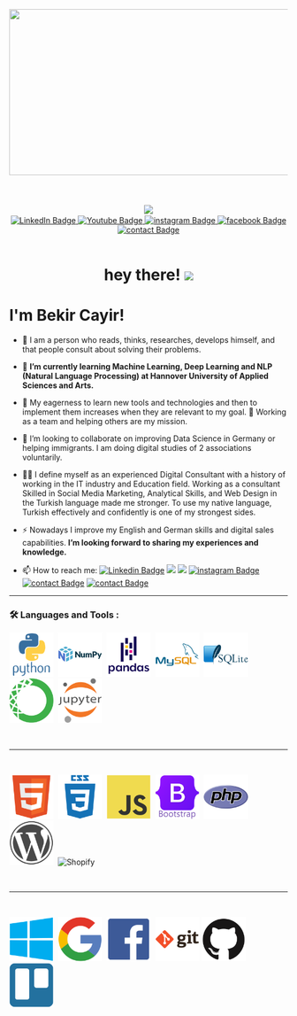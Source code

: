<div align="center">
  <img src="https://media.giphy.com/media/dWesBcTLavkZuG35MI/giphy.gif" width="600" height="300"/>
</div>
<br><br><br>
<div id="header" align="center">
  <img src="https://media.giphy.com/media/M9gbBd9nbDrOTu1Mqx/giphy.gif" width="100"/>
</div>
<div id="badges" align="center">
  <a href="https://www.linkedin.com/in/bekir-cayir/">
    <img src="https://img.shields.io/badge/LinkedIn-blue?style=for-the-badge&logo=linkedin&logoColor=white" alt="LinkedIn Badge"/>
  </a>
  <a href="https://www.youtube.com/c/BekirCAYIR100bin">
    <img src="https://img.shields.io/badge/YouTube-red?style=for-the-badge&logo=youtube&logoColor=white" alt="Youtube Badge"/>
  </a>
  <a href="https://www.instagram.com/bekr_cayir">
    <img src="https://img.shields.io/badge/instagram-violet?style=for-the-badge&logo=instagram&logoColor=white" alt="instagram Badge"/>
  </a>
   <a href="https://www.facebook.com/bekir.cayir.562">
    <img src="https://img.shields.io/badge/facebook-blue?style=for-the-badge&logo=facebook&logoColor=white" alt="facebook Badge"/>
  </a>
  <a href="https://bekircayir.com/en/">
    <img src="https://img.shields.io/badge/contact_me_via_My_Blog-black?style=for-the-badge&logo=contact&logoColor=white" alt="contact Badge"/>
  </a>
  
  <br>
  <img src="https://komarev.com/ghpvc/?username=Bekircayir&style=flat-square&color=blue" alt=""/>
  
  <h1>
  hey there!
  <img src="https://media.giphy.com/media/hvRJCLFzcasrR4ia7z/giphy.gif" width="30px"/>
</h1>
</div>




# I'm Bekir Cayir!  

- :telescope: I am a person who reads, thinks, researches, develops himself, and that people consult about solving their problems.

- 🌱 **I’m currently learning Machine Learning, Deep Learning and NLP (Natural Language Processing) at Hannover University of Applied Sciences and Arts.** 

- :seedling: My eagerness to learn new tools and technologies and then to implement them increases when they are relevant to my goal.  🤝 Working as a team and helping others are my mission.
- 👯 I’m looking to collaborate on improving Data Science in Germany or helping immigrants. I am doing digital studies of 2 associations voluntarily.

- :man_technologist: I define myself as an experienced Digital Consultant with a history of working in the IT industry and Education field. Working as a consultant Skilled in Social Media Marketing, Analytical Skills, and Web Design in the Turkish language made me stronger. To use my native language, Turkish effectively and confidently is one of my strongest sides.

- :zap: Nowadays I improve my English and German skills and digital sales capabilities. **I’m looking forward to sharing my experiences and knowledge.**


- :mailbox: How to reach me:  [![Linkedin Badge](https://img.shields.io/badge/-Bekir_Cayir-blue?style=flat&logo=Linkedin&logoColor=white)](https://www.linkedin.com/in/bekir-cayir/)       [![](https://img.shields.io/youtube/channel/subscribers/UCivHpTQ1Y5ts7tjQv2-02Ew?style=social)](https://www.youtube.com/c/BekirCAYIR100bin)
[![](https://img.shields.io/github/watchers/Bekircayir?style=social)](https://www.github.com/Bekircayir)  [![instagram Badge](https://img.shields.io/badge/-Bekir_Cayir-purple?style=flat&logo=instagram&logoColor=white)](https://www.instagram.com/bekr_cayir) [![contact Badge](https://img.shields.io/badge/-My_Blog:_BekirCayir.com-black?style=flat&logo=concact&logoColor=white)](https://bekircayir.com/en/) [![contact Badge](https://img.shields.io/badge/-My_Portfolio_site:_BekirCayir.net-black?style=flat&logo=concact&logoColor=white)](https://bekircayir.net) 


---

### :hammer_and_wrench: Languages and Tools :

<div>
  
  <img src="https://github.com/devicons/devicon/blob/master/icons/python/python-original-wordmark.svg" title="Python" alt="Python " width="80" height="80"/>&nbsp;
  <img src="https://github.com/devicons/devicon/blob/master/icons/numpy/numpy-original-wordmark.svg" title="Numpy"  alt="Numpy" width="80" height="80"/>&nbsp;
  <img src="https://github.com/devicons/devicon/blob/master/icons/pandas/pandas-original-wordmark.svg" title="Pandas" alt="Pandas" width="80" height="80"/>&nbsp;
  <img src="https://github.com/devicons/devicon/blob/master/icons/mysql/mysql-original-wordmark.svg" title="MySQL"  alt="MySQL" width="80" height="80"/>&nbsp;
  <img src="https://github.com/devicons/devicon/blob/master/icons/sqlite/sqlite-original-wordmark.svg" title="SQLite" alt="SQLite" width="80" height="80"/>&nbsp;
  <img src="https://github.com/devicons/devicon/blob/master/icons/anaconda/anaconda-original.svg" title="Anaconda" alt="Anaconda" width="80" height="80"/>&nbsp;
  <img src="https://github.com/devicons/devicon/blob/master/icons/jupyter/jupyter-original-wordmark.svg" title="jupyter" alt="jupyter" width="80" height="80"/>&nbsp;
 
  <br>
  <hr>
  <br>
 
  <img src="https://github.com/devicons/devicon/blob/master/icons/html5/html5-original.svg" title="HTML5" alt="HTML" width="80" height="80"/>&nbsp;
  <img src="https://github.com/devicons/devicon/blob/master/icons/css3/css3-plain-wordmark.svg"  title="CSS3" alt="CSS" width="80" height="80"/>&nbsp;
   <img src="https://github.com/devicons/devicon/blob/master/icons/javascript/javascript-original.svg" title="JavaScript" alt="JavaScript" width="80" height="80"/>&nbsp;
  <img src="https://github.com/devicons/devicon/blob/master/icons/bootstrap/bootstrap-original-wordmark.svg" title="Bootstrap" alt="Bootstrap" width="80" height="80"/>&nbsp;
  <img src="https://github.com/devicons/devicon/blob/master/icons/php/php-original.svg" title="php" alt="php" width="80" height="80"/>&nbsp;
  <img src="https://github.com/devicons/devicon/blob/master/icons/wordpress/wordpress-plain.svg" title="Wordpress" alt="Wordpress" width="80" height="80"/>&nbsp;
  <img src="https://cdn.worldvectorlogo.com/logos/shopify.svg" title="Shopify" alt="Shopify" width="80" height="80"/>&nbsp;
  
  
  <br>
  <hr>
  <br>
  
  <img src="https://github.com/devicons/devicon/blob/master/icons/windows8/windows8-original.svg" title="Windows" alt="Windows" width="80" height="80"/>&nbsp;
  <img src="https://github.com/devicons/devicon/blob/master/icons/google/google-original.svg" title="Google" alt="Google" width="80" height="80"/>&nbsp;
  <img src="https://github.com/devicons/devicon/blob/master/icons/facebook/facebook-original.svg" title="Facebook" alt="Facebook" width="80" height="80"/>&nbsp;
  <img src="https://github.com/devicons/devicon/blob/master/icons/git/git-original-wordmark.svg" title="Git" alt="Git" width="80" height="80"/>
  <img src="https://github.com/devicons/devicon/blob/master/icons/github/github-original.svg" title="github" alt="github" width="80" height="80"/>&nbsp;
  <img src="https://github.com/devicons/devicon/blob/master/icons/trello/trello-plain.svg" title="Trello" alt="Trello" width="80" height="80"/>&nbsp;

  
   
  
  
</div>

<!--
**Bekircayir/Bekircayir** is a ✨ _special_ ✨ repository because its `README.md` (this file) appears on your GitHub profile.

Here are some ideas to get you started:

- 🔭 I’m currently working on ...

- 👯 I’m looking to collaborate on ...
- 🤔 I’m looking for help with ...
- 💬 Ask me about ...
- 📫 How to reach me: ...
- 😄 Pronouns: ...
- ⚡ Fun fact: ...
-->
